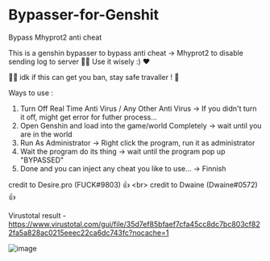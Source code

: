# Bypasser-for-Genshit
Bypass Mhyprot2 anti cheat

This is a genshin bypasser to bypass anti cheat -> Mhyprot2 to disable sending log to server 🐱‍👤
Use it wisely :) ❤

👨‍💻
idk if this can get you ban, stay safe travaller ! 🦺

Ways to use : 
1. Turn Off Real Time Anti Virus / Any Other Anti Virus -> If you didn't turn it off, might get error for futher process...
2. Open Genshin and load into the game/world Completely -> wait until you are in the world
3. Run As Administrator -> Right click the program, run it as administrator
4. Wait the program do its thing -> wait until the program pop up "BYPASSED"
5. Done and you can inject any cheat you like to use... -> Finnish


credit to Desire.pro (FUCK#9803) 👍
<br\>
credit to Dwaine (Dwaine#0572) 👍


Virustotal result - https://www.virustotal.com/gui/file/35d7ef85bfaef7cfa45cc8dc7bc803cf822fa5a828ac0215eeec22ca6dc743fc?nocache=1

![image](https://user-images.githubusercontent.com/76231245/137549373-d40f1bbc-3936-49d0-afa9-99fcf1c6be29.png)
